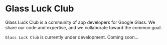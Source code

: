 Glass Luck Club
========

Glass Luck Club is a community of app developers for Google Glass. We share our code and expertise, and we collaborate toward the common goal.

`Glass Luck Club` is currently under development.
Coming soon...

